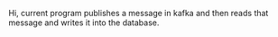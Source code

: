 Hi, current program publishes a message in kafka and then reads that message and writes it into the database.

